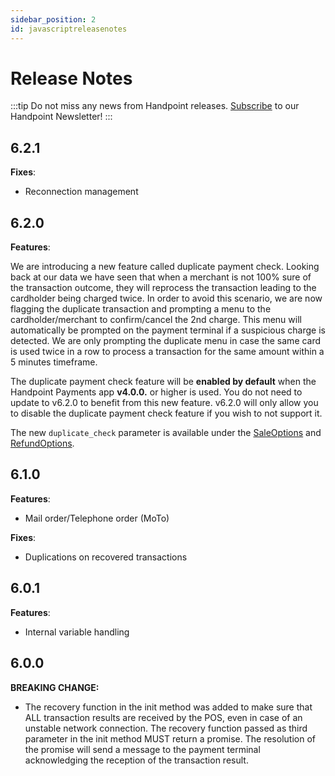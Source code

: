```yaml
---
sidebar_position: 2
id: javascriptreleasenotes
---
```


# Release Notes

:::tip
Do not miss any news from Handpoint releases. [Subscribe](https://handpoint.us6.list-manage.com/subscribe?u=4d9dff9e7edb7e57a67a7b252&id=0a2179241e) to our Handpoint Newsletter!
:::


## 6.2.1

**Fixes**:
- Reconnection management

## 6.2.0

**Features**:

We are introducing a new feature called duplicate payment check. Looking back at our data we have seen that when a merchant is not 100% sure of the transaction outcome, they will reprocess the transaction leading to the cardholder being charged twice. In order to avoid this scenario, we are now flagging the duplicate transaction and prompting a menu to the cardholder/merchant to confirm/cancel the 2nd charge. This menu will automatically be prompted on the payment terminal if a suspicious charge is detected. We are only prompting the duplicate menu in case the same card is used twice in a row to process a transaction for the same amount within a 5 minutes timeframe. 

The duplicate payment check feature will be **enabled by default** when the Handpoint Payments app **v4.0.0.** or higher is used. You do not need to update to v6.2.0 to benefit from this new feature. v6.2.0 will only allow you to disable the duplicate payment check feature if you wish to not support it. 

The new `duplicate_check` parameter is available under the [SaleOptions](javascriptobjects.md#23) and [RefundOptions](javascriptobjects.md#24).

## 6.1.0

**Features**:
- Mail order/Telephone order (MoTo)

**Fixes**:
- Duplications on recovered transactions

## 6.0.1

**Features**:
- Internal variable handling

## 6.0.0

**BREAKING CHANGE:**
- The recovery function in the init method was added to make sure that ALL transaction results are received by the POS, even in case of an unstable network connection. The recovery function passed as third parameter in the init method MUST return a promise. The resolution of the promise will send a message to the payment terminal acknowledging the reception of the transaction result.

